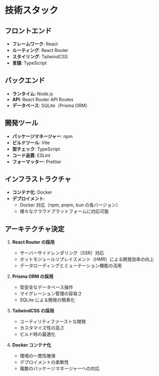 # 技術スタック

## フロントエンド

- **フレームワーク**: React
- **ルーティング**: React Router
- **スタイリング**: TailwindCSS
- **言語**: TypeScript

## バックエンド

- **ランタイム**: Node.js
- **API**: React Router API Routes
- **データベース**: SQLite（Prisma ORM）

## 開発ツール

- **パッケージマネージャー**: npm
- **ビルドツール**: Vite
- **型チェック**: TypeScript
- **コード品質**: ESLint
- **フォーマッター**: Prettier

## インフラストラクチャ

- **コンテナ化**: Docker
- **デプロイメント**:
  - Docker 対応（npm, pnpm, bun の各バージョン）
  - 様々なクラウドプラットフォームに対応可能

## アーキテクチャ決定

1. **React Router の採用**

   - サーバーサイドレンダリング（SSR）対応
   - ホットモジュールリプレイスメント（HMR）による開発効率の向上
   - データローディングとミューテーション機能の活用

2. **Prisma ORM の採用**

   - 型安全なデータベース操作
   - マイグレーション管理の容易さ
   - SQLite による開発の簡素化

3. **TailwindCSS の採用**

   - ユーティリティファーストな開発
   - カスタマイズ性の高さ
   - ビルド時の最適化

4. **Docker コンテナ化**
   - 環境の一貫性確保
   - デプロイメントの柔軟性
   - 複数のパッケージマネージャーへの対応
